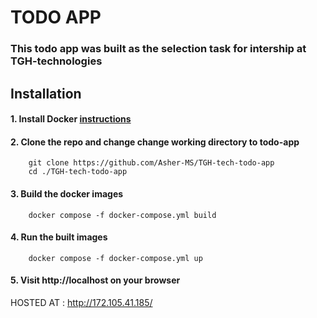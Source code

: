 # TODO APP

### This todo app was built as the selection task for intership at TGH-technologies

## Installation

#### 1. Install Docker [instructions](https://docs.docker.com/engine/install/)

#### 2. Clone the repo and change change working directory to todo-app

```
    git clone https://github.com/Asher-MS/TGH-tech-todo-app
    cd ./TGH-tech-todo-app
```

#### 3. Build the docker images

```
    docker compose -f docker-compose.yml build
```

#### 4. Run the built images

```
    docker compose -f docker-compose.yml up
```

#### 5. Visit http://localhost on your browser

HOSTED AT : http://172.105.41.185/
